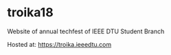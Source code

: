 # troika18
Website of annual techfest of IEEE DTU Student Branch

Hosted at: https://troika.ieeedtu.com

